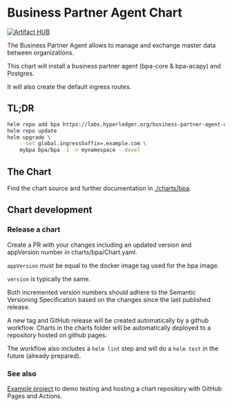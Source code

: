 # Business Partner Agent Chart

[![Artifact HUB](https://img.shields.io/endpoint?url=https://artifacthub.io/badge/repository/business-partner-agent)](https://artifacthub.io/packages/search?repo=business-partner-agent)

The Business Partner Agent allows to manage and exchange master data between organizations.

This chart will install a business partner agent (bpa-core & bpa-acapy) and Postgres.

It will also create the default ingress routes.

## TL;DR

```sh
helm repo add bpa https://labs.hyperledger.org/business-partner-agent-chart/
helm repo update
helm upgrade \
	--set global.ingressSuffix=.example.com \
   	mybpa bpa/bpa -i -n mynamespace --devel
```

## The Chart

Find the chart source and further documentation in [./charts/bpa](./charts/bpa).

## Chart development

### Release a chart

Create a PR with your changes including an updated version and appVersion number in charts/bpa/Chart.yaml.

`appVersion` must be equal to the docker image tag used for the bpa image.

`version` is typically the same.

Both incremented version numbers should adhere to the Semantic Versioning Specification based on the changes since the last published release.

A new tag and GitHub release will be created automatically by a github workflow. Charts in the charts folder will be automatically deployed to a repository hosted on github pages.

The workflow also includes a `helm lint` step and will do a `helm test` in the future (already prepared).

### See also 

[Example project](https://github.com/helm/charts-repo-actions-demo) to demo testing and hosting a chart repository with GitHub Pages and Actions.
